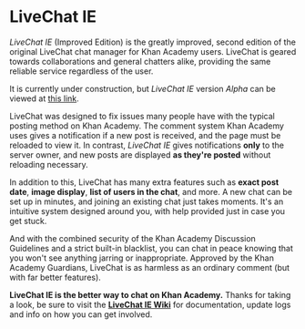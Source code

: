 # LiveChat IE
<i>LiveChat IE</i> (Improved Edition) is the greatly improved, second edition of the original LiveChat chat manager for Khan Academy users. LiveChat is geared towards collaborations and general chatters alike, providing the same reliable service regardless of the user.

It is currently under construction, but <i>LiveChat IE</i> version <i>Alpha</i> can be viewed at <a href='https://www.khanacademy.org/cs/webpage/6144052898'>this link</a>.


LiveChat was designed to fix issues many people have with the typical posting method on Khan Academy. The comment system Khan Academy uses gives a notification if a new post is received, and the page must be reloaded to view it. In contrast, <i>LiveChat IE</i> gives notifications <b>only</b> to the server owner, and new posts are displayed <b>as they're posted</b> without reloading necessary.


In addition to this, LiveChat has many extra features such as <b>exact post date</b>, <b>image display</b>, <b>list of users in the chat</b>, and more. A new chat can be set up in minutes, and joining an existing chat just takes moments. It's an intuitive system designed around you, with help provided just in case you get stuck.


And with the combined security of the Khan Academy Discussion Guidelines and a strict built-in blacklist, you can chat in peace knowing that you won't see anything jarring or inappropriate. Approved by the Khan Academy Guardians, LiveChat is as harmless as an ordinary comment (but with far better features).


<b>LiveChat IE is the better way to chat on Khan Academy.</b> Thanks for taking a look, be sure to visit the <a href='https://github.com/KonurPapa/LiveChatIE/wiki'><b>LiveChat IE Wiki</b></a> for documentation, update logs and info on how you can get involved.
